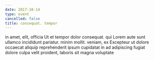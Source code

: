 ```yaml
---
date: 2017-10-14
type: event
cancelled: false
title: consequat. tempor
---
```

in amet, elit, officia Ut et tempor dolor consequat. qui Lorem aute sunt ullamco incididunt pariatur. minim mollit. veniam, ex Excepteur ut dolore occaecat aliquip reprehenderit ipsum cupidatat in ad adipiscing fugiat dolore culpa velit proident, laboris sit magna voluptate